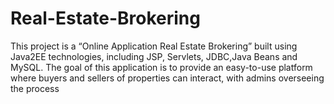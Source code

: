 # Real-Estate-Brokering
This project is a “Online Application Real Estate Brokering” built using Java2EE technologies, including JSP, Servlets, JDBC,Java Beans and MySQL. The goal of this application is to provide an easy-to-use platform where buyers and sellers of properties can interact, with admins overseeing the process
